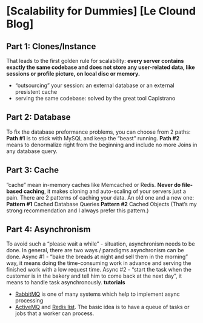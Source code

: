 # [Scalability for Dummies] [Le Clound Blog]
## Part 1: Clones/Instance
That leads to the first golden rule for scalability: **every server contains exactly the same codebase and does not store any user-related data, like sessions or profile picture, on local disc or memory.**
* “outsourcing” your session: an external database or an external presistent cache
* serving the same codebase: solved by the great tool Capistrano

## Part 2: Database
To fix the database preformance problems, you can choose from 2 paths:
**Path #1** is to stick with MySQL and keep the “beast” running.
**Path #2** means to denormalize right from the beginning and include no more Joins in any database query. 

## Part 3: Cache
”cache” mean in-memory caches like Memcached or Redis.
**Never do file-based caching**, it makes cloning and auto-scaling of your servers just a pain.
There are 2 patterns of caching your data. An old one and a new one:
**Pattern #1** Cached Database Queries
**Pattern #2** Cached Objects (That’s my strong recommendation and I always prefer this pattern.)

## Part 4: Asynchronism
To avoid such a “please wait a while” - situation, asynchronism needs to be done.
In general, there are two ways / paradigms asynchronism can be done.
Async #1 - “bake the breads at night and sell them in the morning” way, it means doing the time-consuming work in advance and serving the finished work with a low request time.
Async #2 - “start the task when the customer is in the bakery and tell him to come back at the next day”, it means to handle task asynchronously.
**tutorials**
* [RabbitMQ](https://t.umblr.com/redirect?z=http%3A%2F%2Fwww.rabbitmq.com%2F&t=OTNhMmNkNTgwMjU3N2MwOTQyMzFiZDk1ZmI4OGMwZjE0MWZjMzdiYSxqbHhiaDBWZQ%3D%3D&b=t%3AeE4iDilbUfNhGIklAbjWYQ&p=http%3A%2F%2Fwww.lecloud.net%2Fpost%2F9699762917%2Fscalability-for-dummies-part-4-asynchronism&m=1) is one of many systems which help to implement async processing
* [ActiveMQ](https://t.umblr.com/redirect?z=http%3A%2F%2Factivemq.apache.org%2F&t=ZTFiYjYzYTFkZjQxODNiZTI1M2VkOGE0OWYyNTJiNTNlY2RjNDVhYSxqbHhiaDBWZQ%3D%3D&b=t%3AeE4iDilbUfNhGIklAbjWYQ&p=http%3A%2F%2Fwww.lecloud.net%2Fpost%2F9699762917%2Fscalability-for-dummies-part-4-asynchronism&m=1) and [Redis list](https://t.umblr.com/redirect?z=http%3A%2F%2Fredis.io%2Ftopics%2Fdata-types&t=Njg1MTAyMDc0MDdhNDdmMTA0ZTIxOGZkMmRkMmU3MDg4MjY3MjZmOSxqbHhiaDBWZQ%3D%3D&b=t%3AeE4iDilbUfNhGIklAbjWYQ&p=http%3A%2F%2Fwww.lecloud.net%2Fpost%2F9699762917%2Fscalability-for-dummies-part-4-asynchronism&m=1). The basic idea is to have a queue of tasks or jobs that a worker can process.